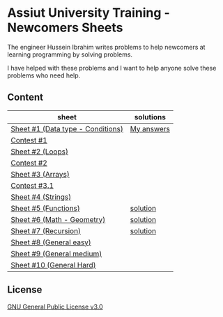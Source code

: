 # Assiut University Training - Newcomers Sheets
The engineer Hussein Ibrahim writes problems to help newcomers at learning programming by solving problems.

I have helped with these problems and I want to help anyone solve these problems who need help.

## Content

| sheet | solutions |
| ---------- | ------------ |
| [Sheet #1 (Data type - Conditions)](https://codeforces.com/group/MWSDmqGsZm/contest/219158) | [My answers](./data%20types%20-%20conditions/) |
| [Contest #1](https://codeforces.com/group/MWSDmqGsZm/contest/326175) | |
| [Sheet #2 (Loops)](https://codeforces.com/group/MWSDmqGsZm/contest/219432) | |
| [Contest #2](https://codeforces.com/group/MWSDmqGsZm/contest/326907) | |
| [Sheet #3 (Arrays)](https://codeforces.com/group/MWSDmqGsZm/contest/219774) | |
| [Contest #3.1](https://codeforces.com/group/MWSDmqGsZm/contest/329103) | |
| [Sheet #4 (Strings)](https://codeforces.com/group/MWSDmqGsZm/contest/219856) | |
| [Sheet #5 (Functions)](https://codeforces.com/group/MWSDmqGsZm/contest/223205) | [solution](./functions/) |
| [Sheet #6 (Math - Geometry)](https://codeforces.com/group/MWSDmqGsZm/contest/223338) | [solution](./math/) |
| [Sheet #7 (Recursion)](https://codeforces.com/group/MWSDmqGsZm/contest/223339) | [solution](./recursion/) |
| [Sheet #8 (General easy)](https://codeforces.com/group/MWSDmqGsZm/contest/223206) | |
| [Sheet #9 (General medium)](https://codeforces.com/group/MWSDmqGsZm/contest/223207) | |
| [Sheet #10 (General Hard)](https://codeforces.com/group/MWSDmqGsZm/contest/223340) | |


## License
[GNU General Public License v3.0](./LICENSE)
